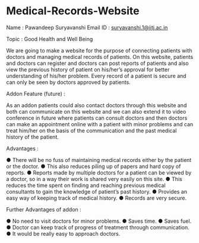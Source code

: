 # Medical-Records-Website
Name : Pawandeep Suryavanshi
Email ID : suryavanshi.1@iitj.ac.in

Topic  :  Good Health and Well Being 
 
We are  going to make a website for the purpose of connecting patients with doctors and managing medical records of patients. On this website, patients and doctors can register and doctors can post reports of patients and also view the previous history of patient on his/her’s approval for better understanding of his/her problem. Every record of a patient is secure and can only be seen by doctors approved by patients. 
 
 
Addon Feature (future) : 
 
As an addon patients could also contact doctors through this website and both can communicate on this website and we can also extend it to video conference in future where patients can consult doctors and then doctors can make an appointment online with a patient with minor problems and can treat him/her on the basis of the communication and the past medical history of the patient. 
 
 
Advantages  : 
 
● There will be no fuss of maintaining medical records either by the patient or the doctor. 
● This also reduces piling up of papers and hard copy of reports. 
● Reports made by multiple doctors for a patient can be viewed by a doctor, so in a way their work is shared very easily on this site. 
● This reduces the time spent on finding and reaching previous medical consultants to gain the knowledge of patient’s past history. 
● Provides an easy way of keeping track of medical history. 
● Records are very secure. 
 
Further Advantages of addon  : 
 
● No need to visit doctors for minor problems. 
● Saves time. 
● Saves fuel. 
● Doctor can keep track of progress of treatment through communication. 
● It would be really easy to approach doctors. 
